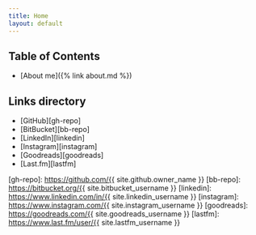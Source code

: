 ```yaml
---
title: Home
layout: default
---
```


## Table of Contents

* [About me]({% link about.md %})

## Links directory
* [GitHub][gh-repo]
* [BitBucket][bb-repo]
* [LinkedIn][linkedin]
* [Instagram][instagram]
* [Goodreads][goodreads]
* [Last.fm][lastfm]

[gh-repo]: https://github.com/{{ site.github.owner_name }}
[bb-repo]: https://bitbucket.org/{{ site.bitbucket_username }}
[linkedin]: https://www.linkedin.com/in/{{ site.linkedin_username }}
[instagram]: https://www.instagram.com/{{ site.instagram_username }}
[goodreads]: https://goodreads.com/{{ site.goodreads_username }}
[lastfm]: https://www.last.fm/user/{{ site.lastfm_username }}
